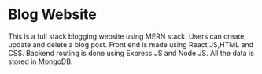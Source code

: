 # Blog Website

This is a full stack blogging website using MERN stack. Users can create, update and delete a blog post. Front end is made using React JS,HTML and CSS. Backend routing is done using Express JS and Node JS. All the data is stored in MongoDB.

